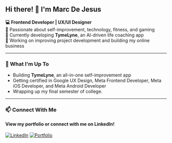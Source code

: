 ## Hi there! 👋 I'm Marc De Jesus

**💻 Frontend Developer | UX/UI Designer**  
🚀 Passionate about self-improvement, technology, fitness, and gaming  
📱 Currently developing **TymeLyne**, an AI-driven life coaching app  
🎯 Working on improving project development and building my online business  

---

### 🚀 What I'm Up To  
- Building **TymeLyne**, an all-in-one self-improvement app  
- Getting certified in Google UX Design, Meta Frontend Developer, Meta iOS Developer, and Meta Android Developer
- Wrapping up my final semester of college.


---

### 📫 Connect With Me  

#### View my portfolio or connect with me on LinkedIn!
[![LinkedIn](https://img.shields.io/badge/-LinkedIn-0077B5?logo=linkedin&logoColor=white&style=flat)](https://www.linkedin.com/in/marc-de-jes%C3%BAs-075185252/)  [![Portfolio](https://img.shields.io/badge/-Portfolio-black?style=flat&logo=vercel)](https://marcdejesus.vercel.app/)  
